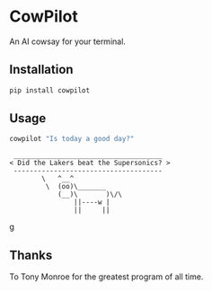 # CowPilot

An AI cowsay for your terminal.

## Installation

```bash
pip install cowpilot
```

## Usage

```bash
cowpilot "Is today a good day?"
```
```
 _____________________________________
< Did the Lakers beat the Supersonics? >
 -------------------------------------
        \   ^__^
         \  (oo)\_______
            (__)\       )\/\
                ||----w |
                ||     ||
```
g
## Thanks

To Tony Monroe for the greatest program of all time.